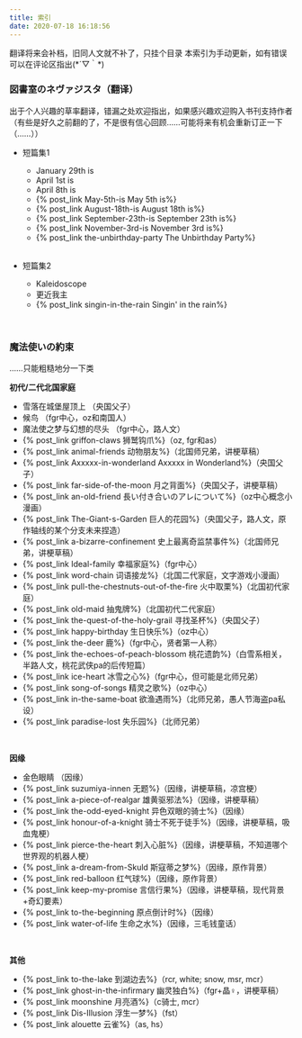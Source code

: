 ```yaml
---
title: 索引
date: 2020-07-18 16:18:56
---
```


翻译将来会补档，旧同人文就不补了，只挂个目录
本索引为手动更新，如有错误可以在评论区指出(\*´▽｀\*)

### 図書室のネヴァジスタ（翻译）
出于个人兴趣的草率翻译，错漏之处欢迎指出，如果感兴趣欢迎购入书刊支持作者
（有些是好久之前翻的了，不是很有信心回顾……可能将来有机会重新订正一下（……））

- 短篇集1
  - January 29th is
  - April 1st is
  - April 8th is
  -  {% post_link May-5th-is May 5th is%}
  -  {% post_link August-18th-is August 18th is%}
  -  {% post_link September-23th-is September 23th is%}  
  -  {% post_link November-3rd-is November 3rd is%}  
  -  {% post_link the-unbirthday-party The Unbirthday Party%}
<br><br>

- 短篇集2
  - Kaleidoscope
  - 更近我主
  - {% post_link singin-in-the-rain Singin' in the rain%}
  
 <br>
 
### 魔法使いの約束
……只能粗糙地分一下类

**初代/二代北国家庭**
- 雪落在城堡屋顶上 （央国父子）
- 候鸟 （fgr中心，oz和南国人）
- 魔法使之梦与幻想的尽头 （fgr中心，路人文）
-  {% post_link griffon-claws 狮鹫钩爪%}（oz, fgr和as）
-  {% post_link animal-friends 动物朋友%}（北国师兄弟，讲梗草稿）
-  {% post_link Axxxxx-in-wonderland Axxxxx in Wonderland%}（央国父子）
-  {% post_link far-side-of-the-moon 月之背面%}（央国父子，讲梗草稿）
-  {% post_link an-old-friend 長い付き合いのアレについて%}（oz中心概念小漫画）
-  {% post_link The-Giant-s-Garden 巨人的花园%}（央国父子，路人文，原作轴线的某个分支未来捏造）
-  {% post_link a-bizarre-confinement 史上最离奇监禁事件%}（北国师兄弟，讲梗草稿）
-  {% post_link Ideal-family 幸福家庭%}（fgr中心）
-  {% post_link word-chain 词语接龙%}（北国二代家庭，文字游戏小漫画）
-  {% post_link pull-the-chestnuts-out-of-the-fire 火中取栗%}（北国初代家庭）
-  {% post_link old-maid 抽鬼牌%}（北国初代二代家庭）
-  {% post_link the-quest-of-the-holy-grail 寻找圣杯%}（央国父子）
-  {% post_link happy-birthday 生日快乐%}（oz中心）
-  {% post_link the-deer 鹿%}（fgr中心，贤者第一人称）
-  {% post_link the-echoes-of-peach-blossom 桃花遗韵%}（白雪系相关，半路人文，桃花武侠pa的后传短篇）
-  {% post_link ice-heart 冰雪之心%}（fgr中心，但可能是北师兄弟）
-  {% post_link song-of-songs 精灵之歌%}（oz中心）
-  {% post_link in-the-same-boat 欲渔遇雨%}（北师兄弟，愚人节海盗pa私设）
-  {% post_link paradise-lost 失乐园%}（北师兄弟）

<br>

**因缘**
- 金色眼睛 （因缘）
-  {% post_link suzumiya-innen 无题%}（因缘，讲梗草稿，凉宫梗）
-  {% post_link a-piece-of-realgar 雄黄驱邪法%}（因缘，讲梗草稿）
-  {% post_link the-odd-eyed-knight 异色双眼的骑士%}（因缘）
-  {% post_link honour-of-a-knight 骑士不死于徒手%}（因缘，讲梗草稿，吸血鬼梗）
-  {% post_link pierce-the-heart 刺入心脏%}（因缘，讲梗草稿，不知道哪个世界观的机器人梗）
-  {% post_link a-dream-from-Skuld 斯寇蒂之梦%}（因缘，原作背景）
-  {% post_link red-balloon 红气球%}（因缘，原作背景）
-  {% post_link keep-my-promise 言信行果%}（因缘，讲梗草稿，现代背景+奇幻要素）
-  {% post_link to-the-beginning 原点倒计时%}（因缘）
-  {% post_link water-of-life 生命之水%}（因缘，三毛钱童话）

<br>

**其他**
-  {% post_link to-the-lake 到湖边去%}（rcr, white; snow, msr, mcr）
-  {% post_link ghost-in-the-infirmary 幽灵独白%}（fgr+晶♀，讲梗草稿）
-  {% post_link moonshine 月亮酒%}（c骑士, mcr）
-  {% post_link Dis-Illusion 浮生一梦%}（fst）
-  {% post_link alouette 云雀%}（as, hs）

